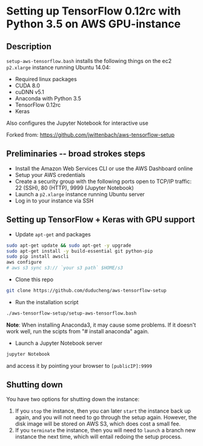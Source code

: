 # Setting up TensorFlow 0.12rc with Python 3.5 on AWS GPU-instance

## Description

`setup-aws-tensorflow.bash` installs the following things on the ec2 `p2.xlarge` instance running Ubuntu 14.04:

- Required linux packages
- CUDA 8.0
- cuDNN v5.1
- Anaconda with Python 3.5
- TensorFlow 0.12rc
- Keras

Also configures the Jupyter Notebook for interactive use

Forked from:
<https://github.com/jwittenbach/aws-tensorflow-setup>


## Preliminaries -- broad strokes steps

- Install the Amazon Web Services CLI or use the AWS Dashboard online
- Setup your AWS credentials
- Create a security group with the following ports open to TCP/IP traffic: 22 (SSH), 80 (HTTP), 9999 (Jupyter Notebook)
- Launch a `p2.xlarge` instance running Ubuntu server
- Log in to your instance via SSH

## Setting up TensorFlow + Keras with GPU support
- Update `apt-get` and packages
```bash
sudo apt-get update && sudo apt-get -y upgrade
sudo apt-get install -y build-essential git python-pip
sudo pip install awscli
aws configure
# aws s3 sync s3:// `your s3 path` $HOME/s3
```
- Clone this repo
```bash
git clone https://github.com/duducheng/aws-tensorflow-setup
```
- Run the installation script
```bash
./aws-tensorflow-setup/setup-aws-tensorflow.bash
```
**Note**: When installing Anaconda3, it may cause some problems. If it doesn't work well, run the scipts from "# install anaconda" again.
- Launch a Jupyter Notebook server
```bash
jupyter Notebook
```
and access it by pointing your browser to `[publicIP]:9999`

## Shutting down

You have two options for shutting down the instance:
1. If you `stop` the instance, then you can later `start` the instance back up again, and you will not need to go through the setup again. However, the disk image will be stored on AWS S3, which does cost a small fee.
2. If you `terminate` the instance, then you will need to `launch` a branch new instance the next time, which will entail redoing the setup process.
